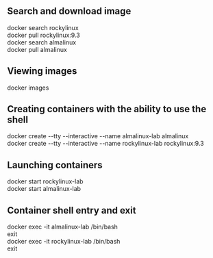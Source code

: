 ## Search and download image  
docker search rockylinux  
docker pull rockylinux:9.3  
docker search almalinux  
docker pull almalinux  
## Viewing images  
docker images  
## Creating containers with the ability to use the shell  
docker create --tty --interactive --name almalinux-lab almalinux  
docker create --tty --interactive --name rockylinux-lab rockylinux:9.3  
## Launching containers  
docker start rockylinux-lab  
docker start almalinux-lab  
## Container shell entry and exit  
docker exec -it almalinux-lab /bin/bash  
exit  
docker exec -it rockylinux-lab /bin/bash  
exit  